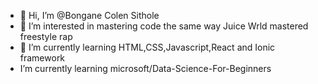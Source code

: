 - 👋 Hi, I’m @Bongane Colen Sithole
- 👀 I’m interested in mastering code the same way Juice Wrld mastered freestyle rap
- 🌱 I’m currently learning HTML,CSS,Javascript,React and Ionic framework
- I’m currently learning microsoft/Data-Science-For-Beginners

